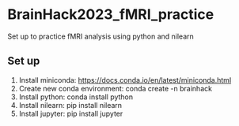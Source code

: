 # BrainHack2023_fMRI_practice
Set up to practice fMRI analysis using python and nilearn

## Set up
1. Install miniconda: https://docs.conda.io/en/latest/miniconda.html
2. Create new conda environment: conda create -n brainhack
3. Install python: conda install python
4. Install nilearn: pip install nilearn
5. Install jupyter: pip install jupyter
